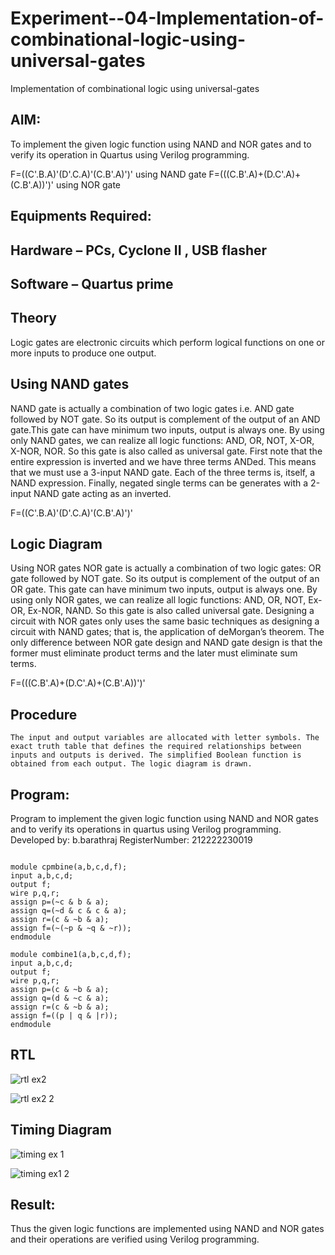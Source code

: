 # Experiment--04-Implementation-of-combinational-logic-using-universal-gates
Implementation of combinational logic using universal-gates
 
## AIM:
To implement the given logic function using NAND and NOR gates and to verify its operation in Quartus using Verilog programming.

F=((C'.B.A)'(D'.C.A)'(C.B'.A)')' using NAND gate
F=(((C.B'.A)+(D.C'.A)+(C.B'.A))')' using NOR gate
## Equipments Required:
## Hardware – PCs, Cyclone II , USB flasher
## Software – Quartus prime


## Theory
Logic gates are electronic circuits which perform logical functions on one or more inputs to produce one output. 

## Using NAND gates
NAND gate is actually a combination of two logic gates i.e. AND gate followed by NOT gate. So its output is complement of the output of an AND gate.This gate can have minimum two inputs, output is always one. By using only NAND gates, we can realize all logic functions: AND, OR, NOT, X-OR, X-NOR, NOR. So this gate is also called as universal gate. First note that the entire expression is inverted and we have three terms ANDed. This means that we must use a 3-input NAND gate. Each of the three terms is, itself, a NAND expression. Finally, negated single terms can be generates with a 2-input NAND gate acting as an inverted.

F=((C'.B.A)'(D'.C.A)'(C.B'.A)')'

## Logic Diagram

Using NOR gates
NOR gate is actually a combination of two logic gates: OR gate followed by NOT gate. So its output is complement of the output of an OR gate. This gate can have minimum two inputs, output is always one. By using only NOR gates, we can realize all logic functions: AND, OR, NOT, Ex-OR, Ex-NOR, NAND. So this gate is also called universal gate. Designing a circuit with NOR gates only uses the same basic techniques as designing a circuit with NAND gates; that is, the application of deMorgan’s theorem. The only difference between NOR gate design and NAND gate design is that the former must eliminate product terms and the later must eliminate sum terms.

F=(((C.B'.A)+(D.C'.A)+(C.B'.A))')'

## Procedure
```
The input and output variables are allocated with letter symbols. The exact truth table that defines the required relationships between inputs and outputs is derived. The simplified Boolean function is obtained from each output. The logic diagram is drawn.
```
## Program:
Program to implement the given logic function using NAND and NOR gates and to verify its operations in quartus using Verilog programming.
Developed by: b.barathraj
RegisterNumber: 212222230019
```

module cpmbine(a,b,c,d,f);
input a,b,c,d;
output f;
wire p,q,r;
assign p=(~c & b & a);
assign q=(~d & c & c & a);
assign r=(c & ~b & a);
assign f=(~(~p & ~q & ~r));
endmodule
```
```
module combine1(a,b,c,d,f);
input a,b,c,d;
output f;
wire p,q,r;
assign p=(c & ~b & a);
assign q=(d & ~c & a);
assign r=(c & ~b & a);
assign f=((p | q & |r));
endmodule
```
## RTL
![rtl ex2](https://user-images.githubusercontent.com/121490575/233249200-4ad795e4-722d-4230-ba04-23185bd56a6b.png)

![rtl ex2 2](https://user-images.githubusercontent.com/121490575/233249249-87bb604f-05f1-4339-ba68-aa5756157c6b.png)

## Timing Diagram
![timing ex 1](https://user-images.githubusercontent.com/121490575/233249309-e37ecdec-cabe-4c57-b20f-4ac16283176b.png)

![timing ex1 2](https://user-images.githubusercontent.com/121490575/233249375-d787473d-2acc-46d4-8f10-bf11c7de742c.png)

## Result:
Thus the given logic functions are implemented using NAND and NOR gates and their operations are verified using Verilog programming.

